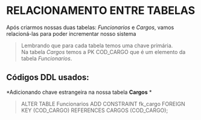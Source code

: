 # RELACIONAMENTO ENTRE TABELAS

Após criarmos nossas duas tabelas: *Funcionarios* e *Cargos*, vamos relacioná-las para poder incrementar nosso sistema

> Lembrando que para cada tabela temos uma chave primária.
> \
> Na tabela *Cargos* temos a PK COD_CARGO que é um elemento da tabela *Funcionarios*.


## Códigos DDL usados:
*Adicionando chave estrangeira na nossa tabela **Cargos** *
> ALTER TABLE Funcionarios
> ADD CONSTRAINT fk_cargo
> FOREIGN KEY (COD_CARGO) REFERENCES CARGOS (COD_CARGO);

